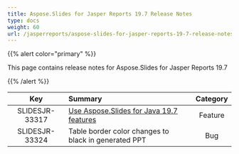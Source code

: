 ```yaml
---
title: Aspose.Slides for Jasper Reports 19.7 Release Notes
type: docs
weight: 60
url: /jasperreports/aspose-slides-for-jasper-reports-19-7-release-notes/
---
```


{{% alert color="primary" %}} 

This page contains release notes for Aspose.Slides for Jasper Reports 19.7

{{% /alert %}} 

|**Key** |**Summary** |**Category** |
| :-: | :- | :-: |
|SLIDESJR-33317|[Use Aspose.Slides for Java 19.7 features](https://docs.aspose.com/display/slidesjava/Aspose.Slides+for+Java+19.7+Release+Notes)|Feature|
|SLIDESJR-33324|Table border color changes to black in generated PPT|Bug|

